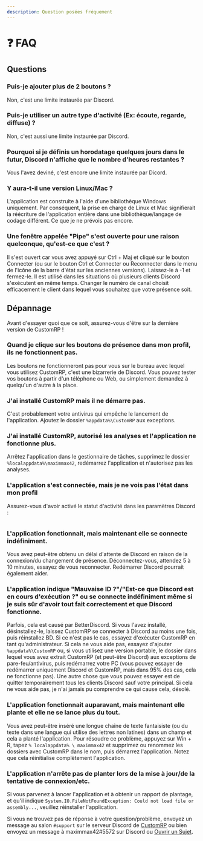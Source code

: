 ```yaml
---
description: Question posées fréquement
---
```


# ❓ FAQ

## Questions

### Puis-je ajouter plus de 2 boutons ?

Non, c'est une limite instaurée par Discord.

### Puis-je utiliser un autre type d'activité (Ex: écoute, regarde, diffuse) ?

Non, c'est aussi une limite instaurée par Discord.

### Pourquoi si je définis un horodatage quelques jours dans le futur, Discord n'affiche que le nombre d'heures restantes ?

Vous l'avez deviné, c'est encore une limite instaurée par Dicord.

### Y aura-t-il une version Linux/Mac ?

L'application est construite à l'aide d'une bibliothèque Windows uniquement. Par conséquent, la prise en charge de Linux et Mac signifierait la réécriture de l'application entière dans une bibliothèque/langage de codage différent. Ce que je ne prévois pas encore.

### Une fenêtre appelée "Pipe" s'est ouverte pour une raison quelconque, qu'est-ce que c'est ?

Il s'est ouvert car vous avez appuyé sur Ctrl + Maj et cliqué sur le bouton Connecter (ou sur le bouton Ctrl et Connecter ou Reconnecter dans le menu de l'icône de la barre d'état sur les anciennes versions). Laissez-le à -1 et fermez-le. Il est utilisé dans les situations où plusieurs clients Discord s'exécutent en même temps. Changer le numéro de canal choisit efficacement le client dans lequel vous souhaitez que votre présence soit.

## Dépannage

Avant d'essayer quoi que ce soit, assurez-vous d'être sur la dernière version de CustomRP !

### Quand je clique sur les boutons de présence dans mon profil, ils ne fonctionnent pas.

Les boutons ne fonctionneront pas pour vous sur le bureau avec lequel vous utilisez CustomRP, c'est une bizarrerie de Discord. Vous pouvez tester vos boutons à partir d'un téléphone ou Web, ou simplement demandez à quelqu'un d'autre à la place.

### J'ai installé CustomRP mais il ne démarre pas.

C'est probablement votre antivirus qui empêche le lancement de l'application. Ajoutez le dossier `%appdata%\CustomRP` aux exceptions.

### J'ai installé CustomRP, autorisé les analyses et l'application ne fonctionne plus.

Arrêtez l'application dans le gestionnaire de tâches, supprimez le dossier `%localappdata%\maximmax42`, redémarrez l'application et n'autorisez pas les analyses.

### L'application s'est connectée, mais je ne vois pas l'état dans mon profil

Assurez-vous d'avoir activé le statut d'activité dans les paramètres Discord :

<figure><img src="https://user-images.githubusercontent.com/112771301/196043582-9a04d91f-5c6f-4399-a705-18955e24ea04.png" alt=""><figcaption></figcaption></figure>

### L'application fonctionnait, mais maintenant elle se connecte indéfiniment.

Vous avez peut-être obtenu un délai d'attente de Discord en raison de la connexion/du changement de présence. Déconnectez-vous, attendez 5 à 10 minutes, essayez de vous reconnecter. Redémarrer Discord pourrait également aider.

### L'application indique "Mauvaise ID ?"/"Est-ce que Discord est en cours d'exécution ?" ou se connecte indéfiniment même si je suis sûr d'avoir tout fait correctement et que Discord fonctionne.

Parfois, cela est causé par BetterDiscord. Si vous l'avez installé, désinstallez-le, laissez CustomRP se connecter à Discord au moins une fois, puis réinstallez BD. Si ce n'est pas le cas, essayez d'exécuter CustomRP en tant qu'administrateur. Si cela ne vous aide pas, essayez d'ajouter `%appdata%\CustomRP` ou, si vous utilisez une version portable, le dossier dans lequel vous avez extrait CustomRP (et peut-être Discord) aux exceptions de pare-feu/antivirus, puis redémarrez votre PC (vous pouvez essayer de redémarrer uniquement Discord et CustomRP, mais dans 95% des cas, cela ne fonctionne pas). Une autre chose que vous pouvez essayer est de quitter temporairement tous les clients Discord sauf votre principal. Si cela ne vous aide pas, je n'ai jamais pu comprendre ce qui cause cela, désolé.


### L'application fonctionnait auparavant, mais maintenant elle plante et elle ne se lance plus du tout.

Vous avez peut-être inséré une longue chaîne de texte fantaisiste (ou du texte dans une langue qui utilise des lettres non latines) dans un champ et cela a planté l'application. Pour résoudre ce problème, appuyez sur Win + R, tapez `% localappdata% \ maximmax42` et supprimez ou renommez les dossiers avec CustomRP dans le nom, puis démarrez l'application. Notez que cela réinitialise complètement l'application.

### L'application n'arrête pas de planter lors de la mise à jour/de la tentative de connexion/etc.

Si vous parvenez à lancer l'application et à obtenir un rapport de plantage, et qu'il indique `System.IO.FileNotFoundException: Could not load file or assembly...`, veuillez réinstaller l'application.

Si vous ne trouvez pas de réponse à votre question/problème, envoyez un message au salon `#support` sur le serveur Discord de [CustomRP](https://www.customrp.xyz/discordserver) ou bien envoyez un message à maximmax42#5572 sur Discord ou [Ouvrir un Sujet](https://github.com/maximmax42/Discord-CustomRP/issues/new/choose).
